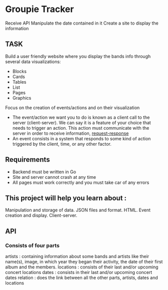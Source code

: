 # Groupie Tracker

Receive API
Manipulate the date contained in it
Create a site to display the information

## TASK
Build a user friendly website where you display the bands info through several data visualizations:
- Blocks
- Cards
- Tables
- List
- Pages
- Graphics

Focus on the creation of events/actions and on their visualization
- The event/action we want you to do is known as a client call to the server (client-server). We can say it is a feature of your choice that needs to trigger an action. This action must communicate with the server in order to receive information, [request-response](https://en.wikipedia.org/wiki/Request%E2%80%93response)
- An event consists in a system that responds to some kind of action triggered by the client, time, or any other factor.

## Requirements
- Backend must be written in Go
- Site and server cannot crash at any time
- All pages must work correctly and you must take car of any errors

## This project will help you learn about :
Manipulation and storage of data.
JSON files and format.
HTML.
Event creation and display.
Client-server.

## API
### Consists of four parts
artists : containing information about some bands and artists like their name(s), image, in which year they began their activity, the date of their first album and the members.
locations : consists of their last and/or upcoming concert locations
dates : consists in their last and/or upcoming concert dates
relation : does the link between all the other parts, artists, dates and locations
